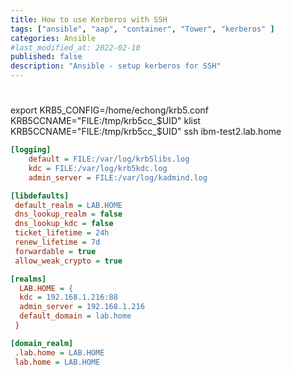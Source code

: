 ```yaml
---
title: How to use Kerberos with SSH
tags: ["ansible", "aap", "container", "Tower", "kerberos" ]
categories: Ansible
#last_modified_at: 2022-02-10
published: false
description: "Ansible - setup kerberos for SSH"
---
```


#
export KRB5_CONFIG=/home/echong/krb5.conf 
KRB5CCNAME="FILE:/tmp/krb5cc_$UID" klist
KRB5CCNAME="FILE:/tmp/krb5cc_$UID" ssh ibm-test2.lab.home

```ini
[logging]
    default = FILE:/var/log/krb5libs.log
    kdc = FILE:/var/log/krb5kdc.log
    admin_server = FILE:/var/log/kadmind.log

[libdefaults]
 default_realm = LAB.HOME
 dns_lookup_realm = false
 dns_lookup_kdc = false
 ticket_lifetime = 24h
 renew_lifetime = 7d
 forwardable = true
 allow_weak_crypto = true

[realms]
  LAB.HOME = {
  kdc = 192.168.1.216:88
  admin_server = 192.168.1.216
  default_domain = lab.home
 }

[domain_realm]
 .lab.home = LAB.HOME
 lab.home = LAB.HOME
```
